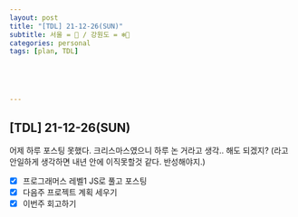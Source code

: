 ```yaml
---
layout: post
title: "[TDL] 21-12-26(SUN)"
subtitle: 서울 = 🥶 / 강원도 = ❄️🤯
categories: personal
tags: [plan, TDL]





---
```




## [TDL] 21-12-26(SUN)

어제 하루 포스팅 못했다. 크리스마스였으니 하루 논 거라고 생각.. 해도 되겠지? (라고 안일하게 생각하면 내년 안에 이직못할것 같다. 반성해야지.)

- [x] 프로그래머스 레벨1 JS로 풀고 포스팅
- [x] 다음주 프로젝트 계획 세우기
- [x] 이번주 회고하기